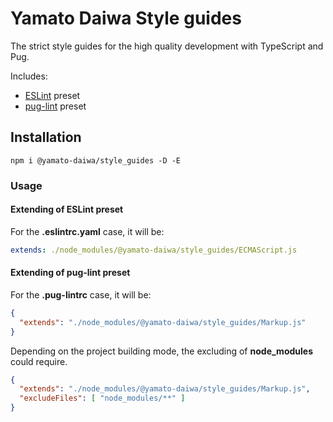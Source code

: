 # Yamato Daiwa Style guides

The strict style guides for the high quality development with TypeScript and Pug.

Includes:

* [ESLint](https://eslint.org) preset
* [pug-lint](https://github.com/pugjs/pug-lint) preset


## Installation

```
npm i @yamato-daiwa/style_guides -D -E
```


### Usage
#### Extending of ESLint preset

For the **.eslintrc.yaml** case, it will be:

```yaml
extends: ./node_modules/@yamato-daiwa/style_guides/ECMAScript.js
```


#### Extending of pug-lint preset

For the **.pug-lintrc** case, it will be:

```json
{
  "extends": "./node_modules/@yamato-daiwa/style_guides/Markup.js"
}
```

Depending on the project building mode, the excluding of **node_modules** could require.

```json
{
  "extends": "./node_modules/@yamato-daiwa/style_guides/Markup.js",
  "excludeFiles": [ "node_modules/**" ]
}
```
